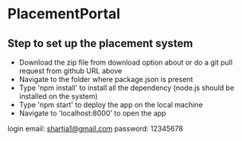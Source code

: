 # PlacementPortal
 
## Step to set up the placement system

* Download the zip file from download option about or do a git pull request from github URL above
* Navigate to the folder where package.json is present
* Type 'npm install' to install all the dependency (node.js should be installed on the system)
* Type 'npm start' to deploy the app on the local machine
* Navigate to 'localhost:8000' to open the app


login
email: shartja1@gmail.com
password: 12345678
